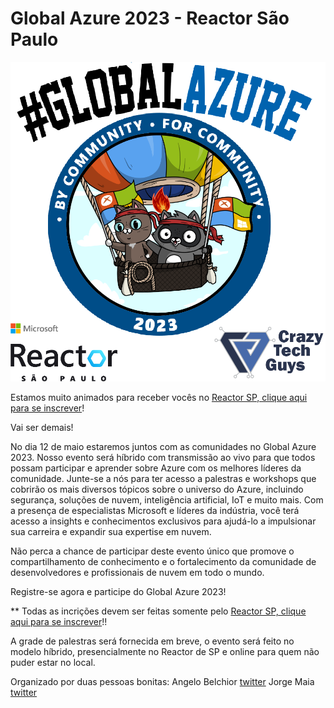 # Global Azure 2023 - Reactor São Paulo

![](AzureReactorSPCrazyTechGuys.png)

Estamos muito animados para receber vocês no [Reactor SP, clique aqui para se inscrever](https://aka.ms/GlobalAzure2023)!

Vai ser demais!

No dia 12 de maio estaremos juntos com as comunidades no Global Azure 2023. Nosso evento será híbrido com transmissão ao vivo para que todos possam participar e aprender sobre Azure com os melhores líderes da comunidade. Junte-se a nós para ter acesso a palestras e workshops que cobrirão os mais diversos tópicos sobre o universo do Azure, incluindo segurança, soluções de nuvem, inteligência artificial, IoT e muito mais. Com a presença de especialistas Microsoft e líderes da indústria, você terá acesso a insights e conhecimentos exclusivos para ajudá-lo a impulsionar sua carreira e expandir sua expertise em nuvem. 

Não perca a chance de participar deste evento único que promove o compartilhamento de conhecimento e o fortalecimento da comunidade de desenvolvedores e profissionais de nuvem em todo o mundo. 

Registre-se agora e participe do Global Azure 2023!

** Todas as incrições devem ser feitas somente pelo [Reactor SP, clique aqui para se inscrever](https://aka.ms/GlobalAzure2023)!!


A grade de palestras será fornecida em breve, o evento será feito no modelo híbrido, presencialmente no Reactor de SP e online para quem não puder estar no local. 

Organizado por duas pessoas bonitas: 
Angelo Belchior [twitter](https://twitter.com/angelobelchior)
Jorge Maia [twitter](https://twitter.com/jorgemaia)


